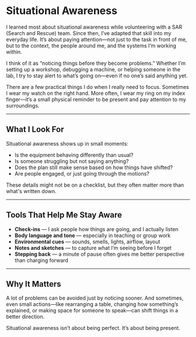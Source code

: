 # Situational Awareness

I learned most about situational awareness while volunteering with a SAR (Search and Rescue) team. Since then, I’ve adapted that skill into my everyday life. It’s about paying attention—not just to the task in front of me, but to the context, the people around me, and the systems I’m working within.

I think of it as “noticing things before they become problems.” Whether I’m setting up a workshop, debugging a machine, or helping someone in the lab, I try to stay alert to what’s going on—even if no one’s said anything yet.

There are a few practical things I do when I really need to focus. Sometimes I wear my watch on the right hand. More often, I wear my ring on my index finger—it’s a small physical reminder to be present and pay attention to my surroundings.

---

## What I Look For

Situational awareness shows up in small moments:

- Is the equipment behaving differently than usual?  
- Is someone struggling but not saying anything?  
- Does the plan still make sense based on how things have shifted?  
- Are people engaged, or just going through the motions?  

These details might not be on a checklist, but they often matter more than what's written down.

---

## Tools That Help Me Stay Aware

- **Check-ins** — I ask people how things are going, and I actually listen  
- **Body language and tone** — especially in teaching or group work  
- **Environmental cues** — sounds, smells, lights, airflow, layout  
- **Notes and sketches** — to capture what I’m seeing before I forget  
- **Stepping back** — a minute of pause often gives me better perspective than charging forward

---

## Why It Matters

A lot of problems can be avoided just by noticing sooner. And sometimes, even small actions—like rearranging a table, changing how something’s explained, or making space for someone to speak—can shift things in a better direction.

Situational awareness isn’t about being perfect. It’s about being present.
